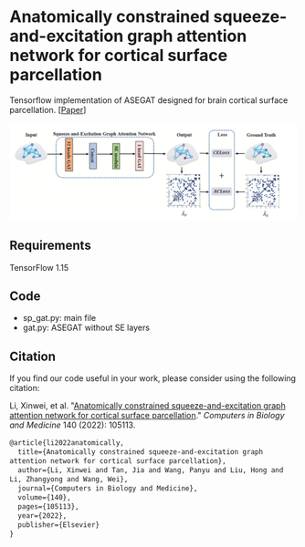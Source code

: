 # Anatomically constrained squeeze-and-excitation graph attention network for cortical surface parcellation

Tensorflow implementation of ASEGAT designed for brain cortical surface parcellation. [[Paper](https://www.sciencedirect.com/science/article/abs/pii/S0010482521009070)]

<img src='./imgs/ASEGAT.png'>

## Requirements

TensorFlow 1.15

## Code

- sp_gat.py: main file
- gat.py: ASEGAT without SE layers

## Citation

If you find our code useful in your work, please consider using the following citation:

Li, Xinwei, et al. "[Anatomically constrained squeeze-and-excitation graph attention network for cortical surface parcellation](https://www.sciencedirect.com/science/article/abs/pii/S0010482521009070)." *Computers in Biology and Medicine* 140 (2022): 105113.

```
@article{li2022anatomically,
  title={Anatomically constrained squeeze-and-excitation graph attention network for cortical surface parcellation},
  author={Li, Xinwei and Tan, Jia and Wang, Panyu and Liu, Hong and Li, Zhangyong and Wang, Wei},
  journal={Computers in Biology and Medicine},
  volume={140},
  pages={105113},
  year={2022},
  publisher={Elsevier}
}
```



